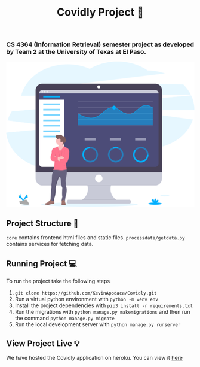 <h1 align="center"> Covidly Project 🦠 </h1> <br>
<h3> CS 4364 (Information Retrieval) semester project as developed by Team 2 at the University of Texas at El Paso.</h3>

<p align="center">
  <img src="dashboard_illustration.svg" width=700>
</p>

## Project Structure 📂
`core` contains frontend html files and static files.
`processdata/getdata.py` contains services for fetching data.
## Running Project 💻
To run the project take the following steps
1. `git clone https://github.com/KevinApodaca/Covidly.git`
2. Run a virtual python environment with `python -m venv env`
3. Install the project dependencies with `pip3 install -r requirements.txt`
4. Run the migrations with `python manage.py makemigrations` and then run the command `python manage.py migrate`
5. Run the local development server with `python manage.py runserver` 

## View Project Live 💡
We have hosted the Covidly application on heroku. You can view it [here](https://covidly-team-2.herokuapp.com)
